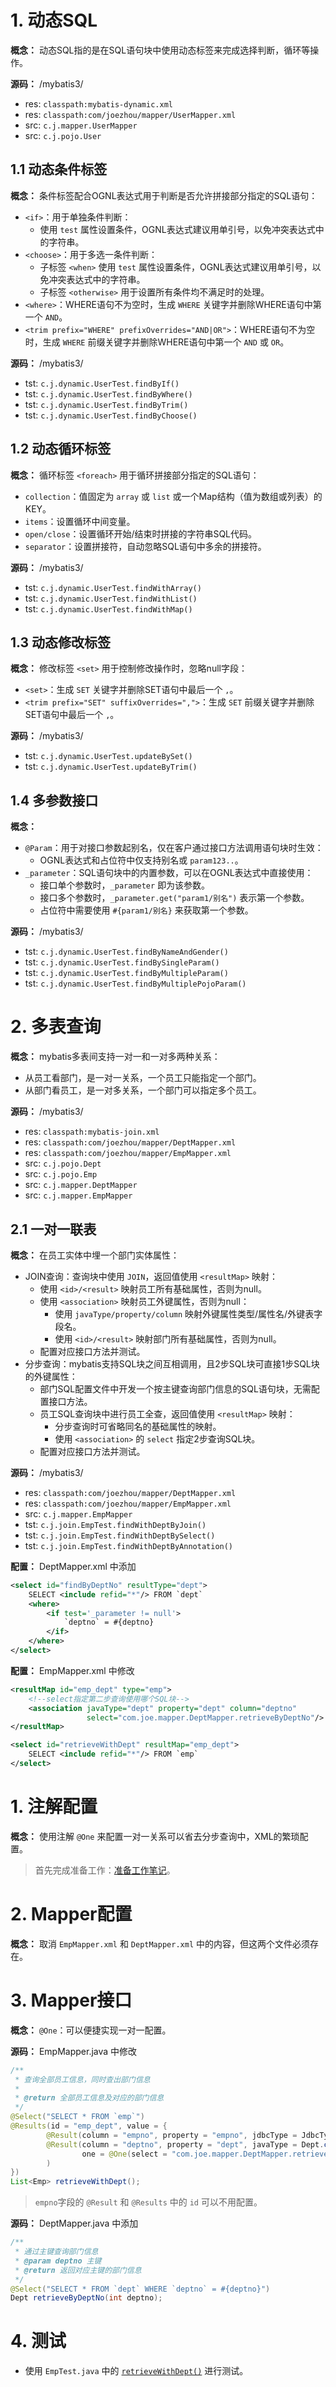 # 1. 动态SQL

**概念：** 动态SQL指的是在SQL语句块中使用动态标签来完成选择判断，循环等操作。

**源码：** /mybatis3/
- res: `classpath:mybatis-dynamic.xml`
- res: `classpath:com/joezhou/mapper/UserMapper.xml`
- src: `c.j.mapper.UserMapper`
- src: `c.j.pojo.User`

## 1.1 动态条件标签

**概念：** 条件标签配合OGNL表达式用于判断是否允许拼接部分指定的SQL语句：
- `<if>`：用于单独条件判断：
    - 使用 `test` 属性设置条件，OGNL表达式建议用单引号，以免冲突表达式中的字符串。
- `<choose>`：用于多选一条件判断：
    - 子标签 `<when>` 使用 `test` 属性设置条件，OGNL表达式建议用单引号，以免冲突表达式中的字符串。
    - 子标签 `<otherwise>` 用于设置所有条件均不满足时的处理。
- `<where>`：WHERE语句不为空时，生成 `WHERE` 关键字并删除WHERE语句中第一个 `AND`。 
- `<trim prefix="WHERE" prefixOverrides="AND|OR">`：WHERE语句不为空时，生成 `WHERE` 前缀关键字并删除WHERE语句中第一个 `AND` 或 `OR`。 

**源码：** /mybatis3/
- tst: `c.j.dynamic.UserTest.findByIf()`
- tst: `c.j.dynamic.UserTest.findByWhere()`
- tst: `c.j.dynamic.UserTest.findByTrim()`
- tst: `c.j.dynamic.UserTest.findByChoose()`

## 1.2 动态循环标签

**概念：** 循环标签 `<foreach>` 用于循环拼接部分指定的SQL语句：
- `collection`：值固定为 `array` 或 `list` 或一个Map结构（值为数组或列表）的KEY。
- `items`：设置循环中间变量。
- `open/close`：设置循环开始/结束时拼接的字符串SQL代码。
- `separator`：设置拼接符，自动忽略SQL语句中多余的拼接符。

**源码：** /mybatis3/
- tst: `c.j.dynamic.UserTest.findWithArray()`
- tst: `c.j.dynamic.UserTest.findWithList()`
- tst: `c.j.dynamic.UserTest.findWithMap()`

## 1.3 动态修改标签

**概念：** 修改标签 `<set>` 用于控制修改操作时，忽略null字段：
- `<set>`：生成 `SET` 关键字并删除SET语句中最后一个 `,`。 
- `<trim prefix="SET" suffixOverrides=",">`：生成 `SET` 前缀关键字并删除SET语句中最后一个 `,`。

**源码：** /mybatis3/
- tst: `c.j.dynamic.UserTest.updateBySet()`
- tst: `c.j.dynamic.UserTest.updateByTrim()`

## 1.4 多参数接口

**概念：** 
- `@Param`：用于对接口参数起别名，仅在客户通过接口方法调用语句块时生效：
    - OGNL表达式和占位符中仅支持别名或 `param123..`。
- `_parameter`：SQL语句块中的内置参数，可以在OGNL表达式中直接使用：
    - 接口单个参数时，`_parameter` 即为该参数。
    - 接口多个参数时，`_parameter.get("param1/别名")` 表示第一个参数。
    - 占位符中需要使用 `#{param1/别名}` 来获取第一个参数。

**源码：** /mybatis3/
- tst: `c.j.dynamic.UserTest.findByNameAndGender()`
- tst: `c.j.dynamic.UserTest.findBySingleParam()`
- tst: `c.j.dynamic.UserTest.findByMultipleParam()`
- tst: `c.j.dynamic.UserTest.findByMultiplePojoParam()`

# 2. 多表查询

**概念：** mybatis多表间支持一对一和一对多两种关系：
- 从员工看部门，是一对一关系，一个员工只能指定一个部门。
- 从部门看员工，是一对多关系，一个部门可以指定多个员工。

**源码：** /mybatis3/
- res: `classpath:mybatis-join.xml`
- res: `classpath:com/joezhou/mapper/DeptMapper.xml`
- res: `classpath:com/joezhou/mapper/EmpMapper.xml`
- src: `c.j.pojo.Dept`
- src: `c.j.pojo.Emp`
- src: `c.j.mapper.DeptMapper`
- src: `c.j.mapper.EmpMapper`

## 2.1 一对一联表

**概念：** 在员工实体中埋一个部门实体属性：
- JOIN查询：查询块中使用 `JOIN`，返回值使用 `<resultMap>` 映射：
    - 使用 `<id>/<result>` 映射员工所有基础属性，否则为null。
    - 使用 `<association>` 映射员工外键属性，否则为null：
        - 使用 `javaType/property/column` 映射外键属性类型/属性名/外键表字段名。
        - 使用 `<id>/<result>` 映射部门所有基础属性，否则为null。
    - 配置对应接口方法并测试。
- 分步查询：mybatis支持SQL块之间互相调用，且2步SQL块可直接1步SQL块的外键属性：
    - 部门SQL配置文件中开发一个按主键查询部门信息的SQL语句块，无需配置接口方法。
    - 员工SQL查询块中进行员工全查，返回值使用 `<resultMap>` 映射：
        - 分步查询时可省略同名的基础属性的映射。
        - 使用 `<association>` 的 `select` 指定2步查询SQL块。
    - 配置对应接口方法并测试。

**源码：** /mybatis3/
- res: `classpath:com/joezhou/mapper/DeptMapper.xml`
- res: `classpath:com/joezhou/mapper/EmpMapper.xml`
- src: `c.j.mapper.EmpMapper`
- tst: `c.j.join.EmpTest.findWithDeptByJoin()`
- tst: `c.j.join.EmpTest.findWithDeptBySelect()`
- tst: `c.j.join.EmpTest.findWithDeptByAnnotation()`

**配置：** DeptMapper.xml 中添加
```xml
<select id="findByDeptNo" resultType="dept">
    SELECT <include refid="*"/> FROM `dept`
    <where>
        <if test='_parameter != null'>
            `deptno` = #{deptno}
        </if>
    </where>
</select>
```

**配置：** EmpMapper.xml 中修改
```xml
<resultMap id="emp_dept" type="emp">
    <!--select指定第二步查询使用哪个SQL块-->
    <association javaType="dept" property="dept" column="deptno"
                 select="com.joe.mapper.DeptMapper.retrieveByDeptNo"/>
</resultMap>

<select id="retrieveWithDept" resultMap="emp_dept">
    SELECT <include refid="*"/> FROM `emp`
</select>
```
# 1. 注解配置

**概念：** 使用注解 `@One` 来配置一对一关系可以省去分步查询中，XML的繁琐配置。

> 首先完成准备工作：[准备工作笔记](https://juejin.im/post/5ece283251882542f9388bf2)。

# 2. Mapper配置

**概念：** 取消 `EmpMapper.xml` 和 `DeptMapper.xml` 中的内容，但这两个文件必须存在。

# 3. Mapper接口

**概念：** `@One`：可以便捷实现一对一配置。

**源码：** EmpMapper.java 中修改
```java
/**
 * 查询全部员工信息，同时查出部门信息
 *
 * @return 全部员工信息及对应的部门信息
 */
@Select("SELECT * FROM `emp`")
@Results(id = "emp_dept", value = {
        @Result(column = "empno", property = "empno", jdbcType = JdbcType.INTEGER, id = true),
        @Result(column = "deptno", property = "dept", javaType = Dept.class,
                one = @One(select = "com.joe.mapper.DeptMapper.retrieveByDeptNo")
        )
})
List<Emp> retrieveWithDept();
```

> `empno`字段的 `@Result` 和 `@Results` 中的 `id` 可以不用配置。

**源码：** DeptMapper.java 中添加
```java
/**
 * 通过主键查询部门信息
 * @param deptno 主键
 * @return 返回对应主键的部门信息
 */
@Select("SELECT * FROM `dept` WHERE `deptno` = #{deptno}")
Dept retrieveByDeptNo(int deptno);
```

# 4. 测试

- 使用 `EmpTest.java` 中的 [`retrieveWithDept()`](https://juejin.im/post/5ece2931f265da76fc452502#heading-3) 进行测试。
